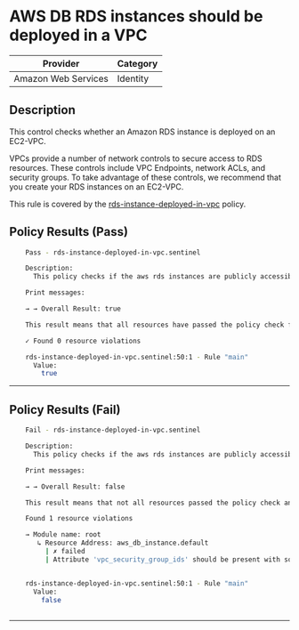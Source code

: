# AWS DB RDS instances should be deployed in a VPC

| Provider            | Category |
|---------------------|----------|
| Amazon Web Services | Identity |

## Description

This control checks whether an Amazon RDS instance is deployed on an EC2-VPC.

VPCs provide a number of network controls to secure access to RDS resources. 
These controls include VPC Endpoints, network ACLs, and security groups. 
To take advantage of these controls, we recommend that you create your RDS instances on an EC2-VPC.

This rule is covered by the [rds-instance-deployed-in-vpc](../../policies/rds-instance-deployed-in-vpc.sentinel) policy.

## Policy Results (Pass)
```bash
    Pass - rds-instance-deployed-in-vpc.sentinel

    Description:
      This policy checks if the aws rds instances are publicly accessible

    Print messages:

    → → Overall Result: true

    This result means that all resources have passed the policy check for the policy rds-instance-deployed-in-vpc.

    ✓ Found 0 resource violations

    rds-instance-deployed-in-vpc.sentinel:50:1 - Rule "main"
      Value:
        true  
```

---

## Policy Results (Fail)
```bash
    Fail - rds-instance-deployed-in-vpc.sentinel

    Description:
      This policy checks if the aws rds instances are publicly accessible

    Print messages:

    → → Overall Result: false

    This result means that not all resources passed the policy check and the protected behavior is not allowed for the policy rds-instance-deployed-in-vpc.

    Found 1 resource violations

    → Module name: root
       ↳ Resource Address: aws_db_instance.default
         | ✗ failed
         | Attribute 'vpc_security_group_ids' should be present with some values for aws_db_instance resource. Refer to https://docs.aws.amazon.com/securityhub/latest/userguide/rds-controls.html#rds-18 for more details.


    rds-instance-deployed-in-vpc.sentinel:50:1 - Rule "main"
      Value:
        false
     
```

---